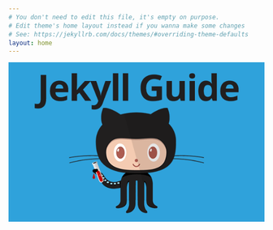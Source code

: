 ```yaml
---
# You don't need to edit this file, it's empty on purpose.
# Edit theme's home layout instead if you wanna make some changes
# See: https://jekyllrb.com/docs/themes/#overriding-theme-defaults
layout: home
---
```

<div>
    <img src="/images/jekyll.png" width="830" alt="jekyll-screenshot" />
<div>